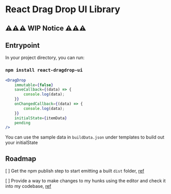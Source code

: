 # React Drag Drop UI Library

## ⚠️⚠️⚠️ WIP Notice ⚠️⚠️⚠️

## Entrypoint

In your project directory, you can run:

### `npm install react-dragdrop-ui`

```jsx
<DragDrop
    immutable={false}
    saveCallback={(data) => {
        console.log(data);
    }}
    onChangedCallback={(data) => {
        console.log(data);
    }}
    initialState={itemData}
    pending
/>
```

You can use the sample data in `buildData.json` under templates to build out your initialState

## Roadmap

[ ] Get the npm publish step to start emitting a built `dist` folder, [ref](https://github.com/BroCorpLabs/dragd-lite/issues/2)

[ ] Provide a way to make changes to my hunks using the editor and check it into my codebase, [ref](https://github.com/BroCorpLabs/dragd-lite/issues/3)